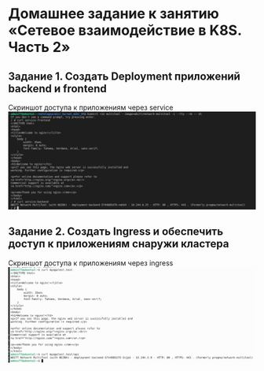 # Домашнее задание к занятию «Сетевое взаимодействие в K8S. Часть 2»

## Задание 1. Создать Deployment приложений backend и frontend


Cкриншот доступа к приложениям через service
![01](/images/01.png)



## Задание 2. Создать Ingress и обеспечить доступ к приложениям снаружи кластера
Cкриншот доступа к приложениям через ingress
![03](/images/03.png)

